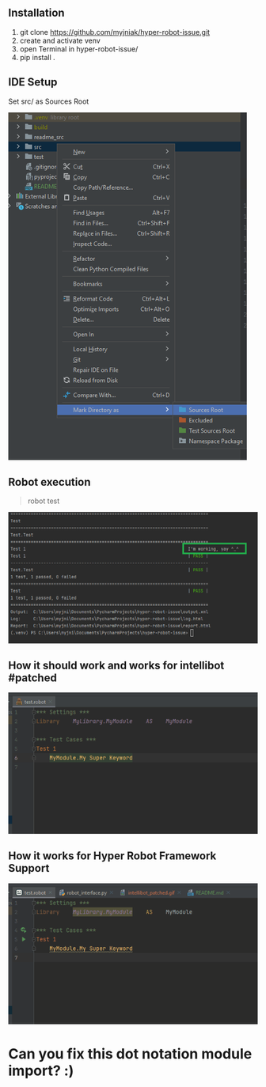 ## Installation
1. git clone https://github.com/myjniak/hyper-robot-issue.git
2. create and activate venv
3. open Terminal in hyper-robot-issue/
4. pip install .

## IDE Setup
Set src/ as Sources Root

![](readme_src/src_root.png)

## Robot execution
> robot test


![](readme_src/robot_console.png)


## How it should work and works for intellibot #patched
![](readme_src/intellibot_patched.gif)

## How it works for Hyper Robot Framework Support
![](readme_src/hyper_rf_support.gif)

# Can you fix this dot notation module import? :)